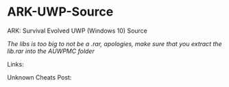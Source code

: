 # ARK-UWP-Source
ARK: Survival Evolved UWP (Windows 10) Source

*The libs is too big to not be a .rar, apologies, make sure that you extract the lib.rar into the AUWPMC folder*

Links:


Unknown Cheats Post:
